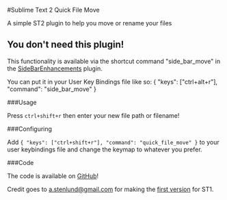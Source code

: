 #Sublime Text 2 Quick File Move

A simple ST2 plugin to help you move or rename your files

## You don't need this plugin!

This functionality is available via the shortcut command "side\_bar\_move" in the [SideBarEnhancements](https://github.com/titoBouzout/SideBarEnhancements) plugin.

You can put it in your User Key Bindings file like so:
  { "keys": ["ctrl+alt+r"], "command": "side\_bar\_move" }

###Usage

Press `ctrl+shift+r` then enter your new file path or filename!

###Configuring

Add `{ "keys": ["ctrl+shift+r"], "command": "quick_file_move" }` to your user keybindings file and change
the keymap to whatever you prefer.

###Code

The code is available on [GitHub](https://github.com/wulftone/sublime-text-2-quick-file-move)!

Credit goes to [a.stenlund@gmail.com]() for making the
[first version](http://sublime-text-community-packages.googlecode.com/svn/trunk/QuickRename/) for ST1.
